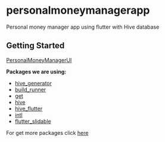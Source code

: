 # personalmoneymanagerapp

Personal money manager app using flutter with Hive database

## Getting Started
[PersonalMoneyManagerUI](https://youtu.be/lU4z8E1IbYk)



**Packages we are using:**

- [hive_generator](https://pub.dev/packages/hive_generator)
- [build_runner](https://pub.dev/packages/build_runner)
- [get](https://pub.dev/packages/get)
- [hive](https://pub.dev/packages/hive) 
- [hive_flutter](https://pub.dev/packages/hive_flutter)
- [intl](https://pub.dev/packages/intl)
- [flutter_slidable](https://pub.dev/packages/flutter_slidable)

 For get more packages click [here](https://pub.dev)
  
